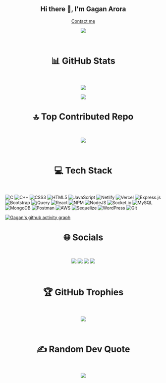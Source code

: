 <h2 align="center"> Hi there 👋, I'm Gagan Arora </h2>

<p align="center"> <a href="https://gagan.click/#Contact">Contact me</a> </p>

<p align="center"> <a href="https://visitcount.itsvg.in">
  <img src="https://visitcount.itsvg.in/api?id=gagan257&label=Profile%20Views&color=4&icon=2&pretty=true" />
</a> </p>
<br>

<h1 align="center"> 📊 GitHub Stats </h1> <br>
<p align="center">
<img src="https://github-readme-stats.vercel.app/api?username=gagan257&theme=radical&hide_border=false&count_private=true" />
</p>

<p align="center">
<img src="https://github-readme-streak-stats.herokuapp.com/?user=gagan257&theme=radical&hide_border=false" />
</p>

<h1 align="center"> 🔝 Top Contributed Repo </h1> <br>

<p align="center">
<img src="https://github-contributor-stats.vercel.app/api?username=gagan257&limit=5&theme=dark&combine_all_yearly_contributions=true" />
</p>
<br>

<h1 align="center"> 💻 Tech Stack </h1> <br>

![C](https://img.shields.io/badge/c-%2300599C.svg?style=for-the-badge&logo=c&logoColor=white) ![C++](https://img.shields.io/badge/c++-%2300599C.svg?style=for-the-badge&logo=c%2B%2B&logoColor=white) ![CSS3](https://img.shields.io/badge/css3-%231572B6.svg?style=for-the-badge&logo=css3&logoColor=white) ![HTML5](https://img.shields.io/badge/html5-%23E34F26.svg?style=for-the-badge&logo=html5&logoColor=white) ![JavaScript](https://img.shields.io/badge/javascript-%23323330.svg?style=for-the-badge&logo=javascript&logoColor=%23F7DF1E) ![Netlify](https://img.shields.io/badge/netlify-%23000000.svg?style=for-the-badge&logo=netlify&logoColor=#00C7B7) ![Vercel](https://img.shields.io/badge/vercel-%23000000.svg?style=for-the-badge&logo=vercel&logoColor=white) ![Express.js](https://img.shields.io/badge/express.js-%23404d59.svg?style=for-the-badge&logo=express&logoColor=%2361DAFB) ![Bootstrap](https://img.shields.io/badge/bootstrap-%23563D7C.svg?style=for-the-badge&logo=bootstrap&logoColor=white) ![jQuery](https://img.shields.io/badge/jquery-%230769AD.svg?style=for-the-badge&logo=jquery&logoColor=white) ![React](https://img.shields.io/badge/react-%2320232a.svg?style=for-the-badge&logo=react&logoColor=%2361DAFB) ![NPM](https://img.shields.io/badge/NPM-%23000000.svg?style=for-the-badge&logo=npm&logoColor=white) ![NodeJS](https://img.shields.io/badge/node.js-6DA55F?style=for-the-badge&logo=node.js&logoColor=white) ![Socket.io](https://img.shields.io/badge/Socket.io-black?style=for-the-badge&logo=socket.io&badgeColor=010101) ![MySQL](https://img.shields.io/badge/mysql-%2300f.svg?style=for-the-badge&logo=mysql&logoColor=white) ![MongoDB](https://img.shields.io/badge/MongoDB-%234ea94b.svg?style=for-the-badge&logo=mongodb&logoColor=white) ![Postman](https://img.shields.io/badge/Postman-FF6C37?style=for-the-badge&logo=postman&logoColor=white)
![AWS](https://img.shields.io/badge/AWS-%23FF9900.svg?style=for-the-badge&logo=amazon-aws&logoColor=white)
![Sequelize](https://img.shields.io/badge/sequelize-%2300f.svg?style=for-the-badge&logo=sequelize&logoColor=white)
![WordPress](https://img.shields.io/badge/wordpress-%2300f.svg?style=for-the-badge&logo=wordpress&logoColor=white)
![Git](https://img.shields.io/badge/Git-FF6C37?style=for-the-badge&logo=git&logoColor=white)


[![Gagan's github activity graph](https://github-readme-activity-graph.vercel.app/graph?username=gagan257&bg_color=0d0d0d&color=ff0000&line=9d9e4c&point=ff0000&area=true&hide_border=true)](https://github.com/ashutosh00710/github-readme-activity-graph)

<h1 align="center"> 🌐 Socials </h1> <br>

<p align="center">
<a href="https://instagram.com/gagan_257"><img src="https://img.shields.io/badge/Instagram-%23E4405F.svg?logo=Instagram&logoColor=white" /></a>
<a href="https://linkedin.com/in/gagan-arora-26343722a/"><img src="https://img.shields.io/badge/LinkedIn-%230077B5.svg?logo=linkedin&logoColor=white" /></a>
<a href="https://stackoverflow.com/users/21368438/gagan-arora"><img src="https://img.shields.io/badge/-Stackoverflow-FE7A16?logo=stack-overflow&logoColor=white" /></a>
<a href="https://gagan.click/"><img src="https://img.shields.io/badge/🌐 Portfolio Website-red" /></a>
</p>
<br>

<h1 align="center"> 🏆 GitHub Trophies </h1> <br>
<p align="center">
<img src="https://github-profile-trophy.vercel.app/?username=gagan257&theme=radical&no-frame=false&no-bg=false&margin-w=4" />
</p>
<br>

<h1 align="center"> ✍️ Random Dev Quote </h1> <br>

<p align="center">
<img src="https://quotes-github-readme.vercel.app/api?type=horizontal&theme=radical" />
</p>
<br>
